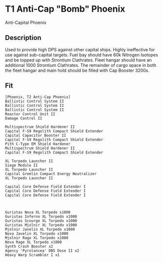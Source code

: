 # T1 Anti-Cap "Bomb" Phoenix

Anti-Capital Phoenix

## Description

Used to provide high DPS against other capital ships.  Highly ineffective for use against sub-capital targets.  Fuel bay should have 60k Nitrogen Isotopes and be topped up with Strontium Clathrates. Fleet hangar should have an additional 1000 Strontium Clathrates.  The remainder of cargo space in both the fleet hangar and main hold should be filled with Cap Booster 3200s.

## Fit
```
[Phoenix, T2 Anti-Cap Phoenix]
Ballistic Control System II
Ballistic Control System II
Ballistic Control System II
Reactor Control Unit II
Damage Control II

Multispectrum Shield Hardener II
Capital F-S9 Regolith Compact Shield Extender
Capital Capacitor Booster II
Capital F-S9 Regolith Compact Shield Extender
Pith C-Type EM Shield Hardener
Multispectrum Shield Hardener II
Capital F-S9 Regolith Compact Shield Extender

XL Torpedo Launcher II
Siege Module II
XL Torpedo Launcher II
Capital Gremlin Compact Energy Neutralizer
XL Torpedo Launcher II

Capital Core Defense Field Extender I
Capital Core Defense Field Extender I
Capital Core Defense Field Extender I



Guristas Nova XL Torpedo x1000
Guristas Inferno XL Torpedo x1000
Guristas Scourge XL Torpedo x1000
Guristas Mjolnir XL Torpedo x1000
Mjolnir Javelin XL Torpedo x1000
Nova Javelin XL Torpedo x1000
Mjolnir Rage XL Torpedo x1000
Nova Rage XL Torpedo x1000
Synth Crash Booster x2
Agency 'Pyrolancea' DB5 Dose II x2
Heavy Warp Scrambler I x1

```